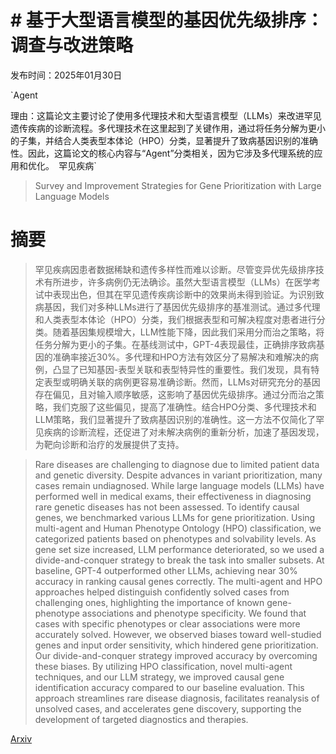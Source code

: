 # # 基于大型语言模型的基因优先级排序：调查与改进策略

发布时间：2025年01月30日

`Agent

理由：这篇论文主要讨论了使用多代理技术和大型语言模型（LLMs）来改进罕见遗传疾病的诊断流程。多代理技术在这里起到了关键作用，通过将任务分解为更小的子集，并结合人类表型本体论（HPO）分类，显著提升了致病基因识别的准确性。因此，这篇论文的核心内容与“Agent”分类相关，因为它涉及多代理系统的应用和优化。` `罕见疾病`

> Survey and Improvement Strategies for Gene Prioritization with Large Language Models

# 摘要

> 罕见疾病因患者数据稀缺和遗传多样性而难以诊断。尽管变异优先级排序技术有所进步，许多病例仍无法确诊。虽然大型语言模型（LLMs）在医学考试中表现出色，但其在罕见遗传疾病诊断中的效果尚未得到验证。为识别致病基因，我们对多种LLMs进行了基因优先级排序的基准测试。通过多代理和人类表型本体论（HPO）分类，我们根据表型和可解决程度对患者进行分类。随着基因集规模增大，LLM性能下降，因此我们采用分而治之策略，将任务分解为更小的子集。在基线测试中，GPT-4表现最佳，正确排序致病基因的准确率接近30%。多代理和HPO方法有效区分了易解决和难解决的病例，凸显了已知基因-表型关联和表型特异性的重要性。我们发现，具有特定表型或明确关联的病例更容易准确诊断。然而，LLMs对研究充分的基因存在偏见，且对输入顺序敏感，这影响了基因优先级排序。通过分而治之策略，我们克服了这些偏见，提高了准确性。结合HPO分类、多代理技术和LLM策略，我们显著提升了致病基因识别的准确性。这一方法不仅简化了罕见疾病的诊断流程，还促进了对未解决病例的重新分析，加速了基因发现，为靶向诊断和治疗的发展提供了支持。

> Rare diseases are challenging to diagnose due to limited patient data and genetic diversity. Despite advances in variant prioritization, many cases remain undiagnosed. While large language models (LLMs) have performed well in medical exams, their effectiveness in diagnosing rare genetic diseases has not been assessed. To identify causal genes, we benchmarked various LLMs for gene prioritization. Using multi-agent and Human Phenotype Ontology (HPO) classification, we categorized patients based on phenotypes and solvability levels. As gene set size increased, LLM performance deteriorated, so we used a divide-and-conquer strategy to break the task into smaller subsets. At baseline, GPT-4 outperformed other LLMs, achieving near 30% accuracy in ranking causal genes correctly. The multi-agent and HPO approaches helped distinguish confidently solved cases from challenging ones, highlighting the importance of known gene-phenotype associations and phenotype specificity. We found that cases with specific phenotypes or clear associations were more accurately solved. However, we observed biases toward well-studied genes and input order sensitivity, which hindered gene prioritization. Our divide-and-conquer strategy improved accuracy by overcoming these biases. By utilizing HPO classification, novel multi-agent techniques, and our LLM strategy, we improved causal gene identification accuracy compared to our baseline evaluation. This approach streamlines rare disease diagnosis, facilitates reanalysis of unsolved cases, and accelerates gene discovery, supporting the development of targeted diagnostics and therapies.

[Arxiv](https://arxiv.org/abs/2501.18794)